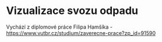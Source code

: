 # Vizualizace svozu odpadu
Vychází z diplomové práce Filipa Hamšíka - https://www.vutbr.cz/studium/zaverecne-prace?zp_id=91590
